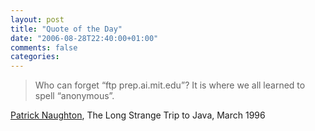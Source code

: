 ```yaml
---
layout: post
title: "Quote of the Day"
date: "2006-08-28T22:40:00+01:00"
comments: false
categories: 
---
```


<blockquote>
<p>Who can forget &#8220;ftp prep.ai.mit.edu&#8221;? It is where we all learned to spell &#8220;anonymous&#8221;.</p>
</blockquote>

<p><a href="http://www.blinkenlights.com/classiccmp/javaorigin.html">Patrick Naughton</a>, The Long Strange Trip to Java, March 1996</p>


